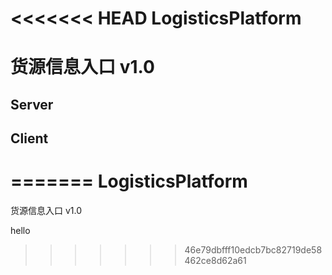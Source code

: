<<<<<<< HEAD
﻿LogisticsPlatform
=================

# 货源信息入口 v1.0

## Server

## Client
=======
﻿LogisticsPlatform
=================

货源信息入口 v1.0

hello
>>>>>>> 46e79dbfff10edcb7bc82719de58462ce8d62a61
